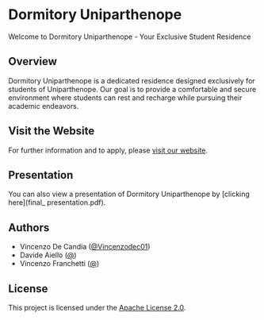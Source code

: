 # Dormitory Uniparthenope

Welcome to Dormitory Uniparthenope - Your Exclusive Student Residence

## Overview

Dormitory Uniparthenope is a dedicated residence designed exclusively for students of Uniparthenope. Our goal is to provide a comfortable and secure environment where students can rest and recharge while pursuing their academic endeavors.

## Visit the Website

For further information and to apply, please [visit our website](http://dormitoriouniparthenope.pythonanywhere.com).

## Presentation

You can also view a presentation of Dormitory Uniparthenope by [clicking here](final_ presentation.pdf).

## Authors

- Vincenzo De Candia ([@Vincenzodec01](https://github.com/Vincenzodec01))
- Davide Aiello ([@](#))
- Vincenzo Franchetti ([@](#))

## License

This project is licensed under the [Apache License 2.0](LICENSE).
